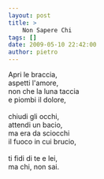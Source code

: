 ```yaml
---
layout: post
title: >
    Non Sapere Chi
tags: []
date: 2009-05-10 22:42:00
author: pietro
---
```

Apri le braccia,<br/>aspetti l'amore,<br/>non che la luna taccia<br/>e piombi il dolore,<br/><br/>chiudi gli occhi,<br/>attendi un bacio,<br/>ma era da sciocchi<br/>il fuoco in cui brucio,<br/><br/>ti fidi di te e lei,<br/>ma chi, non sai.
